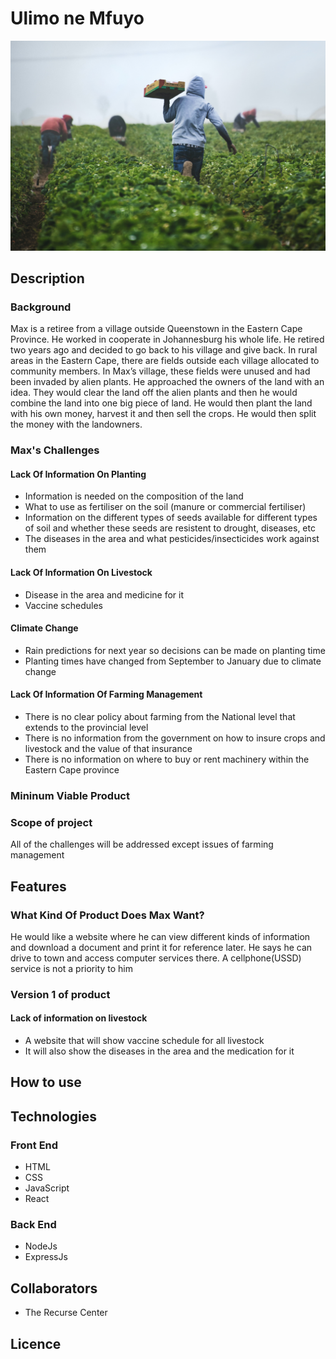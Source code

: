 # Ulimo ne Mfuyo

![Use Case Diagram](./pictures/farmers.jpg)

## Description

### Background

Max is a retiree from a village outside Queenstown in the Eastern Cape Province. He worked in cooperate in Johannesburg his whole life. He retired two years ago and decided to go back to his village and give back. In rural areas in the Eastern Cape, there are fields outside each village allocated to community members. In Max’s village, these fields were unused and had been invaded by alien plants. He approached the owners of the land with an idea. They would clear the land off the alien plants and then he would combine the land into one big piece of land. He would then plant the land with his own money, harvest it and then sell the crops. He would then split the money with the landowners.

### Max's Challenges

#### Lack Of Information On Planting
- Information is needed on the composition of the land
- What to use as fertiliser on the soil (manure or commercial fertiliser)
- Information on the different types of seeds available for different types of soil and whether these seeds are resistent to drought, diseases, etc
- The diseases in the area and what pesticides/insecticides work against them

#### Lack Of Information On Livestock
- Disease in the area and medicine for it
- Vaccine schedules

#### Climate Change
- Rain predictions for next year so decisions can be made on planting time
- Planting times have changed from September to January due to climate change

#### Lack Of Information Of Farming Management
- There is no clear policy about farming from the National level that extends to the provincial level
- There is no information from the government on how to insure crops and livestock and the value of that insurance
- There is no information on where to buy or rent machinery within the Eastern Cape province

### Mininum Viable Product

### Scope of project
All of the challenges will be addressed except issues of farming management

## Features

### What Kind Of Product Does Max Want?
He would like a website where he can view different kinds of information and download a document and print it for reference later. He says he can drive to town and access computer services there. A cellphone(USSD) service is not a priority to him

### Version 1 of product

#### Lack of information on livestock

- A website that will show vaccine schedule for all livestock
- It will also show the diseases in the area and the medication for it

## How to use

## Technologies
### Front End
- HTML
- CSS
- JavaScript
- React

### Back End
- NodeJs
- ExpressJs

## Collaborators
- The Recurse Center

## Licence
